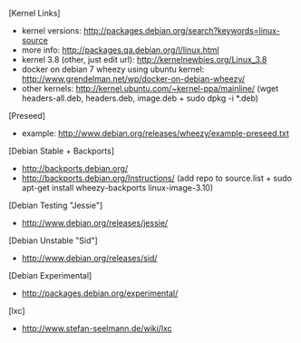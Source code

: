 [Kernel Links]
 - kernel versions: http://packages.debian.org/search?keywords=linux-source
 - more info: http://packages.qa.debian.org/l/linux.html
 - kernel 3.8 (other, just edit url): http://kernelnewbies.org/Linux_3.8
 - docker on debian 7 wheezy using ubuntu kernel: http://www.grendelman.net/wp/docker-on-debian-wheezy/
 - other kernels: http://kernel.ubuntu.com/~kernel-ppa/mainline/  (wget headers-all.deb, headers.deb, image.deb + sudo dpkg -i *.deb)

[Preseed]
 - example: http://www.debian.org/releases/wheezy/example-preseed.txt

[Debian Stable + Backports]
 - http://backports.debian.org/
 - http://backports.debian.org/Instructions/ (add repo to source.list + sudo apt-get install wheezy-backports linux-image-3.10)

[Debian Testing "Jessie"]
 - http://www.debian.org/releases/jessie/

[Debian Unstable "Sid"]
 - http://www.debian.org/releases/sid/

[Debian Experimental]
 - http://packages.debian.org/experimental/

[lxc]
 - http://www.stefan-seelmann.de/wiki/lxc
